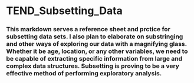 # TEND_Subsetting_Data

### This markdown serves a reference sheet and prctice for subsetting data sets. I also plan to elaborate on substringing and other ways of exploring our data with a magnifying glass. Whether it be age, location, or any other variables, we need to be capable of extracting specific information from large and complex data structures. Subsetting is proving to be a very effective method of performing exploratory analysis.
